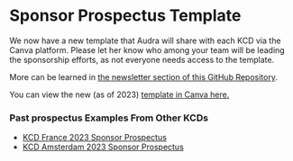 
# Sponsor Prospectus Template
We now have a new template that Audra will share with each KCD via the Canva platform. Please let her know who among your team will be leading the sponsorship efforts, as not everyone needs access to the template.

More can be learned in [the newsletter section of this GitHub Repository](https://github.com/cncf/kubernetes-community-days/blob/main/newsletter-updates.md).

You can view the new (as of 2023) [template in Canva here.](https://www.canva.com/design/DAF1e-_olvI/PXCtp0JpI5wP5pO-L4hIzw/edit?utm_content=DAF1e-_olvI&utm_campaign=designshare&utm_medium=link2&utm_source=sharebutton)

### Past prospectus Examples From Other KCDs

* [KCD France 2023 Sponsor Prospectus](https://docs.google.com/presentation/d/1EVeWqjRMJO8F-Hmo6-pVZS0q68mqSpKoxv-22fPHXoc/edit#slide=id.g13e3ddf15cc_0_121)
* [KCD Amsterdam 2023 Sponsor Prospectus](https://docs.google.com/presentation/d/15-7sbf509q0dMme6fdZRgzNrtpsaaBHabyz-57rctVQ/edit?usp=sharing)
